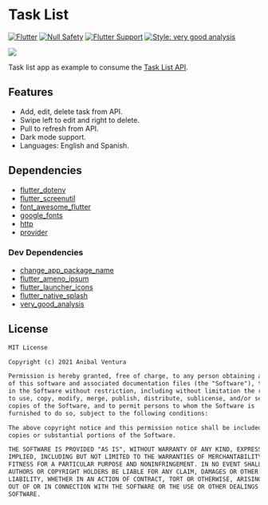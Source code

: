 # Task List
[![Flutter](https://img.shields.io/static/v1?label=Flutter&message=2.2&color=blue)](https://flutter.dev/)
[![Null Safety](https://img.shields.io/static/v1?label=Null+Safety&message=YES&color=success)](https://flutter.dev/docs/null-safety)
[![Flutter Support](https://img.shields.io/static/v1?label=Support&message=Android%20|%20iOS&color=blue)]()
[![Style: very good analysis](https://img.shields.io/badge/Style-very_good_analysis-B22C89.svg)](https://pub.dev/packages/very_good_analysis)

<img src="assets/repository-banner.png" align="center"/>

Task list app as example to consume the [Task List API](https://github.com/anibalventura/task-list-rest-api).

## Features

- Add, edit, delete task from API.
- Swipe left to edit and right to delete.
- Pull to refresh from API.
- Dark mode support.
- Languages: English and Spanish.

## Dependencies

- [flutter_dotenv](https://pub.dev/packages/flutter_dotenv)
- [flutter_screenutil](https://pub.dev/packages/flutter_screenutil)
- [font_awesome_flutter](https://pub.dev/packages/font_awesome_flutter)
- [google_fonts](https://pub.dev/packages/google_fonts)
- [http](https://pub.dev/packages/http)
- [provider](https://pub.dev/packages/provider)

### Dev Dependencies
- [change_app_package_name](https://pub.dev/packages/change_app_package_name)
- [flutter_ameno_ipsum](https://pub.dev/packages/flutter_ameno_ipsum)
- [flutter_launcher_icons](https://pub.dev/packages/flutter_launcher_icons)
- [flutter_native_splash](https://pub.dev/packages/flutter_native_splash)
- [very_good_analysis](https://pub.dev/packages/very_good_analysis)

## License

```xml
MIT License

Copyright (c) 2021 Anibal Ventura

Permission is hereby granted, free of charge, to any person obtaining a copy
of this software and associated documentation files (the "Software"), to deal
in the Software without restriction, including without limitation the rights
to use, copy, modify, merge, publish, distribute, sublicense, and/or sell
copies of the Software, and to permit persons to whom the Software is
furnished to do so, subject to the following conditions:

The above copyright notice and this permission notice shall be included in all
copies or substantial portions of the Software.

THE SOFTWARE IS PROVIDED "AS IS", WITHOUT WARRANTY OF ANY KIND, EXPRESS OR
IMPLIED, INCLUDING BUT NOT LIMITED TO THE WARRANTIES OF MERCHANTABILITY,
FITNESS FOR A PARTICULAR PURPOSE AND NONINFRINGEMENT. IN NO EVENT SHALL THE
AUTHORS OR COPYRIGHT HOLDERS BE LIABLE FOR ANY CLAIM, DAMAGES OR OTHER
LIABILITY, WHETHER IN AN ACTION OF CONTRACT, TORT OR OTHERWISE, ARISING FROM,
OUT OF OR IN CONNECTION WITH THE SOFTWARE OR THE USE OR OTHER DEALINGS IN THE
SOFTWARE.
```
